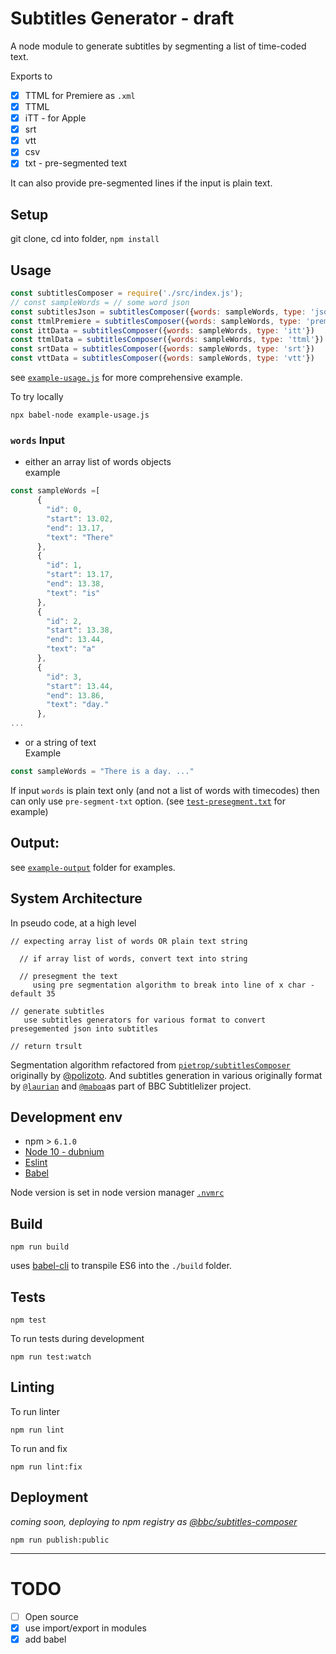 # Subtitles Generator - draft 

A node module to generate subtitles by segmenting a list of time-coded text.

Exports to 
- [x] TTML for Premiere as `.xml`
- [x] TTML 
- [x] iTT - for Apple 
- [x] srt
- [x] vtt 
- [x] csv 
- [x] txt - pre-segmented text

It can also provide pre-segmented lines if the input is plain text.

## Setup
<!-- _stack - optional_
_How to build and run the code/app_ -->

git clone, cd into folder, `npm install`


## Usage

```js
const subtitlesComposer = require('./src/index.js');
// const sampleWords = // some word json 
const subtitlesJson = subtitlesComposer({words: sampleWords, type: 'json'})
const ttmlPremiere = subtitlesComposer({words: sampleWords, type: 'premiere'})
const ittData = subtitlesComposer({words: sampleWords, type: 'itt'})
const ttmlData = subtitlesComposer({words: sampleWords, type: 'ttml'})
const srtData = subtitlesComposer({words: sampleWords, type: 'srt'})
const vttData = subtitlesComposer({words: sampleWords, type: 'vtt'})
```
see [`example-usage.js`](./example-usage.js) for more comprehensive example.

To try locally
```
npx babel-node example-usage.js
```

### `words` Input 
- either an array list of words objects    
example
```js
const sampleWords =[ 
      {
        "id": 0,
        "start": 13.02,
        "end": 13.17,
        "text": "There"
      },
      {
        "id": 1,
        "start": 13.17,
        "end": 13.38,
        "text": "is"
      },
      {
        "id": 2,
        "start": 13.38,
        "end": 13.44,
        "text": "a"
      },
      {
        "id": 3,
        "start": 13.44,
        "end": 13.86,
        "text": "day."
      },
...
```
- or a string of text     
Example
```js
const sampleWords = "There is a day. ..."
```

If input `words` is plain text only (and not a list of words with timecodes) then can only use `pre-segment-txt` option. (see [`test-presegment.txt`](./example-output/test-presegment.txt) for example)

## Output: 
see [`example-output`](./example-output) folder for examples.


## System Architecture
<!-- _High level overview of system architecture_ -->

In pseudo code, at a high level 
```
// expecting array list of words OR plain text string

  // if array list of words, convert text into string

  // presegment the text 
     using pre segmentation algorithm to break into line of x char - default 35

// generate subtitles 
   use subtitles generators for various format to convert presegemented json into subtitles

// return trsult
```

Segmentation algorithm refactored from [`pietrop/subtitlesComposer`](https://github.com/pietrop/subtitlesComposer) originally by [@polizoto](https://github.com/polizoto). 
And subtitles generation in various originally format by [`@laurian`](https://github.com/laurian) and [`@maboa`](https://github.com/maboa)as part of BBC Subtitlelizer project.

## Development env
 <!-- _How to run the development environment_
_Coding style convention ref optional, eg which linter to use_
_Linting, github pre-push hook - optional_ -->

- npm > `6.1.0`
- [Node 10 - dubnium](https://scotch.io/tutorials/whats-new-in-node-10-dubnium)
- [Eslint](https://eslint.org/)
- [Babel](https://babeljs.io/)

Node version is set in node version manager [`.nvmrc`](https://github.com/creationix/nvm#nvmrc)

## Build
<!-- _How to run build_ -->

```
npm run build
```

uses [babel-cli](https://babeljs.io/docs/en/babel-cli) to transpile ES6 into the `./build` folder.


## Tests
<!-- _How to carry out tests_ -->

```
npm test
```

To run tests during development

```
npm run test:watch
```

## Linting
To run linter

```
npm run lint
```

To run and fix
```
npm run lint:fix
```

## Deployment
<!-- _How to deploy the code/app into test/staging/production_ -->

_coming soon, deploying to npm registry as [@bbc/subtitles-composer]()_

```
npm run publish:public
```

---

# TODO
- [ ] Open source
- [x] use import/export in modules 
- [x] add babel 
